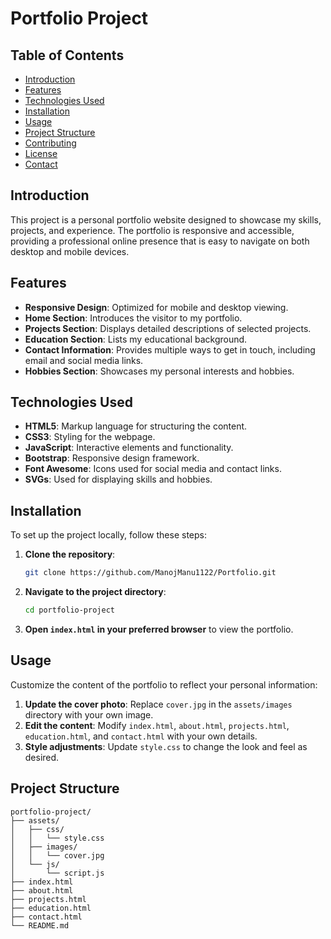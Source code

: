 # Portfolio Project

## Table of Contents
- [Introduction](#introduction)
- [Features](#features)
- [Technologies Used](#technologies-used)
- [Installation](#installation)
- [Usage](#usage)
- [Project Structure](#project-structure)
- [Contributing](#contributing)
- [License](#license)
- [Contact](#contact)

## Introduction
This project is a personal portfolio website designed to showcase my skills, projects, and experience. The portfolio is responsive and accessible, providing a professional online presence that is easy to navigate on both desktop and mobile devices.

## Features
- **Responsive Design**: Optimized for mobile and desktop viewing.
- **Home Section**: Introduces the visitor to my portfolio.
- **Projects Section**: Displays detailed descriptions of selected projects.
- **Education Section**: Lists my educational background.
- **Contact Information**: Provides multiple ways to get in touch, including email and social media links.
- **Hobbies Section**: Showcases my personal interests and hobbies.

## Technologies Used
- **HTML5**: Markup language for structuring the content.
- **CSS3**: Styling for the webpage.
- **JavaScript**: Interactive elements and functionality.
- **Bootstrap**: Responsive design framework.
- **Font Awesome**: Icons used for social media and contact links.
- **SVGs**: Used for displaying skills and hobbies.

## Installation
To set up the project locally, follow these steps:
1. **Clone the repository**:
    ```sh
    git clone https://github.com/ManojManu1122/Portfolio.git
    ```
2. **Navigate to the project directory**:
    ```sh
    cd portfolio-project
    ```
3. **Open `index.html` in your preferred browser** to view the portfolio.

## Usage
Customize the content of the portfolio to reflect your personal information:
1. **Update the cover photo**: Replace `cover.jpg` in the `assets/images` directory with your own image.
2. **Edit the content**: Modify `index.html`, `about.html`, `projects.html`, `education.html`, and `contact.html` with your own details.
3. **Style adjustments**: Update `style.css` to change the look and feel as desired.

## Project Structure
```plaintext
portfolio-project/
├── assets/
│   ├── css/
│   │   └── style.css
│   ├── images/
│   │   └── cover.jpg
│   └── js/
│       └── script.js
├── index.html
├── about.html
├── projects.html
├── education.html
├── contact.html
└── README.md
